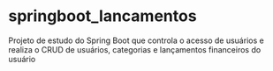 # springboot_lancamentos

Projeto de estudo do Spring Boot que controla o acesso de usuários e realiza o CRUD de usuários, categorias e lançamentos financeiros do usuário
